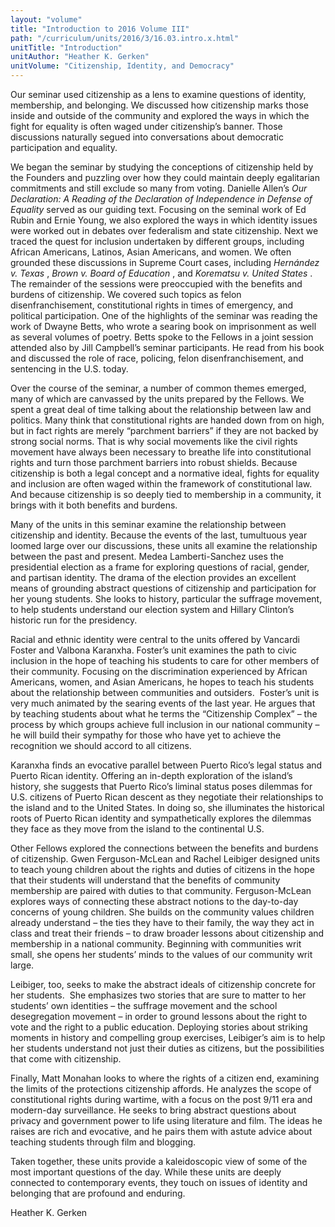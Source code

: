 ```yaml
---
layout: "volume"
title: "Introduction to 2016 Volume III"
path: "/curriculum/units/2016/3/16.03.intro.x.html"
unitTitle: "Introduction"
unitAuthor: "Heather K. Gerken"
unitVolume: "Citizenship, Identity, and Democracy"
---
```

<main>
<p>
Our seminar used citizenship as a lens to examine questions of identity, membership, and belonging. We discussed how citizenship marks those inside and outside of the community and explored the ways in which the fight for equality is often waged under citizenship’s banner. Those discussions naturally segued into conversations about democratic participation and equality.
</p>
<p>
We began the seminar by studying the conceptions of citizenship held by the Founders and puzzling over how they could maintain deeply egalitarian commitments and still exclude so many from voting. Danielle Allen’s
<em>
Our Declaration: A Reading of the Declaration of Independence in Defense of Equality
</em>
served as our guiding text. Focusing on the seminal work of Ed Rubin and Ernie Young, we also explored the ways in which identity issues were worked out in debates over federalism and state citizenship. Next we traced the quest for inclusion undertaken by different groups, including African Americans, Latinos, Asian Americans, and women. We often grounded these discussions in Supreme Court cases, including
<em>
Hernández v. Texas
</em>
,
<em>
Brown v. Board of Education
</em>
, and
<em>
Korematsu v. United States
</em>
. The remainder of the sessions were preoccupied with the benefits and burdens of citizenship. We covered such topics as felon disenfranchisement, constitutional rights in times of emergency, and political participation. One of the highlights of the seminar was reading the work of Dwayne Betts, who wrote a searing book on imprisonment as well as several volumes of poetry. Betts spoke to the Fellows in a joint session attended also by Jill Campbell’s seminar participants. He read from his book and discussed the role of race, policing, felon disenfranchisement, and sentencing in the U.S. today.
</p>
<p>
Over the course of the seminar, a number of common themes emerged, many of which are canvassed by the units prepared by the Fellows. We spent a great deal of time talking about the relationship between law and politics. Many think that constitutional rights are handed down from on high, but in fact rights are merely “parchment barriers” if they are not backed by strong social norms. That is why social movements like the civil rights movement have always been necessary to breathe life into constitutional rights and turn those parchment barriers into robust shields. Because citizenship is both a legal concept and a normative ideal, fights for equality and inclusion are often waged within the framework of constitutional law. And because citizenship is so deeply tied to membership in a community, it brings with it both benefits and burdens.
</p>
<p>
Many of the units in this seminar examine the relationship between citizenship and identity. Because the events of the last, tumultuous year loomed large over our discussions, these units all examine the relationship between the past and present. Medea Lamberti-Sanchez uses the presidential election as a frame for exploring questions of racial, gender, and partisan identity. The drama of the election provides an excellent means of grounding abstract questions of citizenship and participation for her young students. She looks to history, particular the suffrage movement, to help students understand our election system and Hillary Clinton’s historic run for the presidency.
</p>
<p>
Racial and ethnic identity were central to the units offered by Vancardi Foster and Valbona Karanxha. Foster’s unit examines the path to civic inclusion in the hope of teaching his students to care for other members of their community. Focusing on the discrimination experienced by African Americans, women, and Asian Americans, he hopes to teach his students about the relationship between communities and outsiders.  Foster’s unit is very much animated by the searing events of the last year. He argues that by teaching students about what he terms the “Citizenship Complex” – the process by which groups achieve full inclusion in our national community – he will build their sympathy for those who have yet to achieve the recognition we should accord to all citizens.
</p>
<p>
Karanxha finds an evocative parallel between Puerto Rico’s legal status and Puerto Rican identity. Offering an in-depth exploration of the island’s history, she suggests that Puerto Rico’s liminal status poses dilemmas for U.S. citizens of Puerto Rican descent as they negotiate their relationships to the island and to the United States. In doing so, she illuminates the historical roots of Puerto Rican identity and sympathetically explores the dilemmas they face as they move from the island to the continental U.S.
</p>
<p>
Other Fellows explored the connections between the benefits and burdens of citizenship. Gwen Ferguson-McLean and Rachel Leibiger designed units to teach young children about the rights and duties of citizens in the hope that their students will understand that the benefits of community membership are paired with duties to that community. Ferguson-McLean explores ways of connecting these abstract notions to the day-to-day concerns of young children. She builds on the community values children already understand – the ties they have to their family, the way they act in class and treat their friends – to draw broader lessons about citizenship and membership in a national community. Beginning with communities writ small, she opens her students’ minds to the values of our community writ large.
</p>
<p>
Leibiger, too, seeks to make the abstract ideals of citizenship concrete for her students.  She emphasizes two stories that are sure to matter to her students’ own identities – the suffrage movement and the school desegregation movement – in order to ground lessons about the right to vote and the right to a public education. Deploying stories about striking moments in history and compelling group exercises, Leibiger’s aim is to help her students understand not just their duties as citizens, but the possibilities that come with citizenship.
</p>
<p>
Finally, Matt Monahan looks to where the rights of a citizen end, examining the limits of the protections citizenship affords. He analyzes the scope of constitutional rights during wartime, with a focus on the post 9/11 era and modern-day surveillance. He seeks to bring abstract questions about privacy and government power to life using literature and film. The ideas he raises are rich and evocative, and he pairs them with astute advice about teaching students through film and blogging.
</p>
<p>
Taken together, these units provide a kaleidoscopic view of some of the most important questions of the day. While these units are deeply connected to contemporary events, they touch on issues of identity and belonging that are profound and enduring.
</p>
<p>
Heather K. Gerken
</p>
</main>